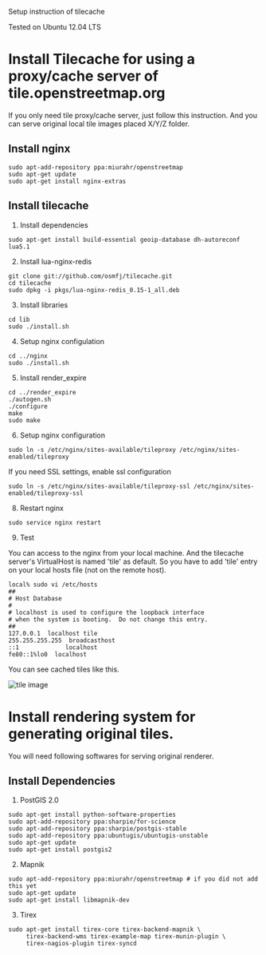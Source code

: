 Setup instruction of tilecache

Tested on Ubuntu 12.04 LTS

# Install Tilecache for using a proxy/cache server of tile.openstreetmap.org

If you only need tile proxy/cache server, just follow this instruction.
And you can serve original local tile images placed X/Y/Z folder.

## Install nginx

```
sudo apt-add-repository ppa:miurahr/openstreetmap
sudo apt-get update
sudo apt-get install nginx-extras
```

## Install tilecache

1. Install dependencies

  ```
  sudo apt-get install build-essential geoip-database dh-autoreconf lua5.1
  ```

2. Install lua-nginx-redis

  ```
  git clone git://github.com/osmfj/tilecache.git
  cd tilecache
  sudo dpkg -i pkgs/lua-nginx-redis_0.15-1_all.deb
  ```

3. Install libraries

  ```
  cd lib
  sudo ./install.sh
  ```

4. Setup nginx configulation

  ```
  cd ../nginx
  sudo ./install.sh
  ```

5. Install render_expire

  ```
  cd ../render_expire
  ./autogen.sh
  ./configure
  make
  sudo make
  ```

6. Setup nginx configuration

  ```
  sudo ln -s /etc/nginx/sites-available/tileproxy /etc/nginx/sites-enabled/tileproxy
  ```

  If you need SSL settings, enable ssl configuration

  ```
  sudo ln -s /etc/nginx/sites-available/tileproxy-ssl /etc/nginx/sites-enabled/tileproxy-ssl
  ```

8. Restart nginx

  ```
  sudo service nginx restart
  ```

9. Test

  You can access to the nginx from your local machine. And the tilecache server's VirtualHost is named 'tile' as default. So you have to add 'tile' entry on your local hosts file (not on the remote host).

  ```
  local% sudo vi /etc/hosts
  ##
  # Host Database
  #
  # localhost is used to configure the loopback interface
  # when the system is booting.  Do not change this entry.
  ##
  127.0.0.1  localhost tile
  255.255.255.255  broadcasthost
  ::1             localhost
  fe80::1%lo0  localhost
  ```

  You can see cached tiles like this.

  ![tile image](https://dl.dropbox.com/u/442212/qiita/tilecache_image.png)

# Install rendering system for generating original tiles.

You will need following softwares for serving original renderer.

## Install Dependencies

1. PostGIS 2.0

  ```
  sudo apt-get install python-software-properties
  sudo apt-add-repository ppa:sharpie/for-science
  sudo apt-add-repository ppa:sharpie/postgis-stable
  sudo apt-add-repository ppa:ubuntugis/ubuntugis-unstable
  sudo apt-get update
  sudo apt-get install postgis2
  ```

2. Mapnik

  ```
  sudo apt-add-repository ppa:miurahr/openstreetmap # if you did not add this yet
  sudo apt-get update
  sudo apt-get install libmapnik-dev
  ```

3. Tirex

  ```
  sudo apt-get install tirex-core tirex-backend-mapnik \
       tirex-backend-wms tirex-example-map tirex-munin-plugin \
       tirex-nagios-plugin tirex-syncd
  ```


